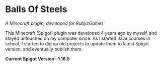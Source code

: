 # Balls Of Steels
*A Minecraft plugin, developed for RubyzGames*

This Minecraft (Spigot) plugin was developed 4 years ago by myself, and stayed untouched on my computer since.
As I started Java courses in school, I started to dig up old projects to update them to latest Spigot version, and eventually publish them.

**Current Spigot Version : 1.16.5**